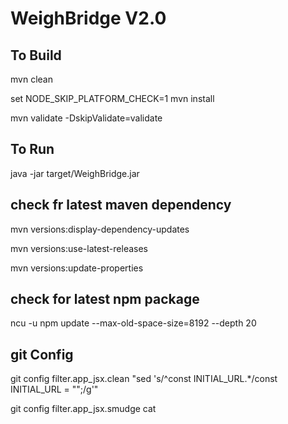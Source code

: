 WeighBridge V2.0
================

## To Build
mvn clean

set NODE_SKIP_PLATFORM_CHECK=1
mvn install

mvn validate -DskipValidate=validate

## To Run
java -jar target/WeighBridge.jar

## check fr latest maven dependency
mvn versions:display-dependency-updates

mvn versions:use-latest-releases

mvn versions:update-properties

## check for latest npm package
ncu -u
npm update --max-old-space-size=8192 --depth 20

## git Config
git config filter.app_jsx.clean "sed 's/^const INITIAL_URL.*/const INITIAL_URL = \"\";/g'"

git config filter.app_jsx.smudge cat
